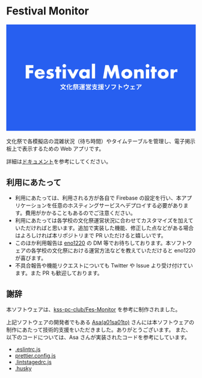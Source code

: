 # Festival Monitor

![festival monitor](./festival-monitor.png)

文化祭で各模擬店の混雑状況（待ち時間）やタイムテーブルを管理し、電子掲示板上で表示するための Web アプリです。

詳細は[ドキュメント](./docs/index.md)を参考にしてください。

## 利用にあたって

- 利用にあたっては、利用される方が各自で Firebase の設定を行い、本アプリケーションを任意のホスティングサービスへデプロイする必要があります。費用がかかることもあるのでご注意ください。
- 利用にあたっては各学校の文化祭運営状況に合わせてカスタマイズを加えていただければと思います。追加で実装した機能、修正した点などがある場合はよろしければ本リポジトリまで PR いただけると嬉しいです。
- このほか利用報告は [eno1220](https://twitter.com/1220_eno) の DM 等でお待ちしております。本ソフトウェアの各学校の文化祭における運営方法などを教えていただけると eno1220 が喜びます。
- 不具合報告や機能リクエストについても Twitter や Issue より受け付けています。また PR も歓迎しております。

## 謝辞

本ソフトウェアは、[kss-pc-club/Fes-Monitor](https://github.com/kss-pc-club/Fes-Monitor/tree/main) を参考に制作されました。

上記ソフトウェアの開発者でもある [Asa(a01sa01to)](https://github.com/a01sa01to) さんには本ソフトウェアの制作にあたって技術的支援をいただきました。ありがとうございます。
また、以下のコードについては、Asa さんが実装されたコードを参考にしています。

- [.eslintrc.js](./.eslintrc.js)
- [prettier.config.js](./prettier.config.js)
- [.lintstagedrc.js](./.lintstagedrc.js)
- [.husky](./.husky)
